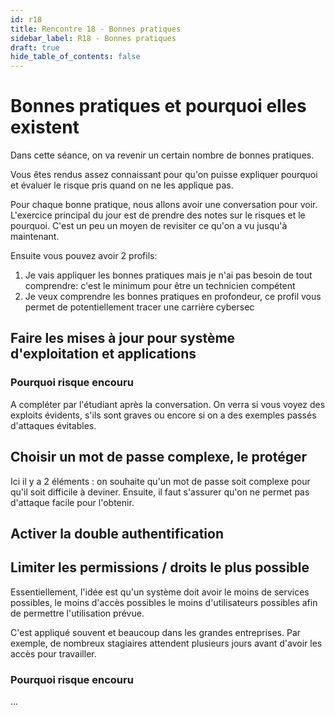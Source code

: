 ```yaml
---
id: r18
title: Rencontre 18 - Bonnes pratiques
sidebar_label: R18 - Bonnes pratiques
draft: true
hide_table_of_contents: false
---
```


# Bonnes pratiques et pourquoi elles existent

Dans cette séance, on va revenir un certain nombre de bonnes pratiques.

Vous êtes rendus assez connaissant pour qu'on puisse expliquer pourquoi et évaluer le risque pris quand on ne les
applique pas.

Pour chaque bonne pratique, nous allons avoir une conversation pour voir. L'exercice principal du jour
est de prendre des notes sur le risques et le pourquoi. C'est un peu un moyen de revisiter ce qu'on a vu
jusqu'à maintenant.

Ensuite vous pouvez avoir 2 profils:
1. Je vais appliquer les bonnes pratiques mais je n'ai pas besoin de tout comprendre: c'est le minimum pour être un technicien compétent
2. Je veux comprendre les bonnes pratiques en profondeur, ce profil vous permet de potentiellement tracer une carrière cybersec

## Faire les mises à jour pour système d'exploitation et applications

### Pourquoi risque encouru

A compléter par l'étudiant après la conversation. On verra si vous voyez des exploits évidents, s'ils sont graves
ou encore si on a des exemples passés d'attaques évitables.

## Choisir un mot de passe complexe, le protéger

Ici il y a 2 éléments : on souhaite qu'un mot de passe soit complexe pour qu'il soit difficile à deviner.
Ensuite, il faut s'assurer qu'on ne permet pas d'attaque facile pour l'obtenir.

## Activer la double authentification

## Limiter les permissions / droits le plus possible

Essentiellement, l'idée est qu'un système doit avoir le moins de services possibles, le moins d'accès possibles
le moins d'utilisateurs possibles afin de permettre l'utilisation prévue.

C'est appliqué souvent et beaucoup dans les grandes entreprises. Par exemple, de nombreux stagiaires attendent
plusieurs jours avant d'avoir les accès pour travailler.

### Pourquoi risque encouru

...

